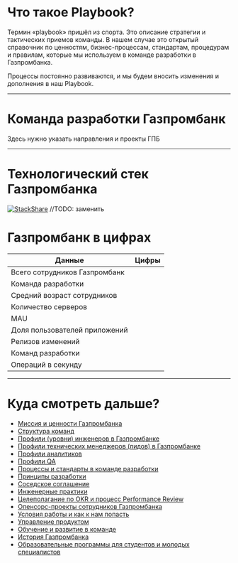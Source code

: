 # Что такое Playbook?

Термин «playbook» пришёл из спорта. Это описание стратегии и тактических приемов команды. В нашем случае это открытый справочник по ценностям, бизнес-процессам, стандартам, процедурам и правилам, которые мы используем в команде разработки в Газпромбанка.

Процессы постоянно развиваются, и мы будем вносить изменения и дополнения в наш Playbook.

***

# Команда разработки Газпромбанк
Здесь нужно указать направления и проекты ГПБ



***
# Технологический стек Газпромбанка
[![StackShare](https://img.shields.io/badge/tech-stack-0690fa.svg?style=flat)](https://stackshare.io/avito/avito) //TODO: заменить

# Газпромбанк в цифрах 

Данные  | Цифры 
------------- | -------------
Всего сотрудников Газпромбанк	| 
Команда разработки | 
Средний возраст сотрудников | 
Количество серверов	| 
MAU	 | 
Доля пользователей приложений | 
Релизов изменений | 
Команд разработки | 
Операций в секунду | 
***


# Куда смотреть дальше? 

- [Миссия и ценности Газпромбанка](https://github.com/DirtyRamirez/playbook/blob/master/mission-and-values.md)
- [Структура команд](https://github.com/DirtyRamirez/playbook/blob/master/structure.md)
- [Профили (уровни) инженеров в Газпромбанке](https://github.com/DirtyRamirez/playbook/blob/master/developer-profile.md)
- [Профили технических менеджеров (лидов) в Газпромбанке](https://github.com/DirtyRamirez/playbook/blob/master/techlead-profile.md)
- [Профили аналитиков](https://github.com/DirtyRamirez/playbook/blob/master/analytics-levels.md)
- [Профили QA](https://github.com/DirtyRamirez/playbook/blob/master/QA-profile.md)
- [Процессы и стандарты в команде разработки](https://github.com/DirtyRamirez/playbook/blob/master/processes-and-standards.md)
- [Принципы разработки](https://github.com/DirtyRamirez/playbook/blob/master/development-principles.md)
- [Соседское соглашение](https://github.com/DirtyRamirez/playbook/blob/master/neighborhood-agreement.md)
- [Инженерные практики](https://github.com/DirtyRamirez/playbook/blob/master/gpb-developer-practice.md)
- [Целеполагание по OKR и процесс Performance Review](https://github.com/DirtyRamirez/playbook/blob/master/goal-setting.md)
- [Опенсорс-проекты сотрудников Газпромбанка](https://github.com/DirtyRamirez/playbook/blob/master/avito-open-source.md) 
- [Условия работы и как к нам попасть](https://github.com/DirtyRamirez/playbook/blob/master/recruitment-and-office.md) 
- [Управление продуктом](https://github.com/DirtyRamirez/playbook/blob/master/product-management.md)
- [Обучение и развитие в команде](https://github.com/DirtyRamirez/playbook/blob/master/training-and-development.md) 
- [История Газпромбанка](https://github.com/DirtyRamirez/playbook/blob/master/gpb-history.md)
- [Образовательные программы для студентов и молодых специалистов](https://github.com/DirtyRamirez/playbook/blob/master/students.md)


